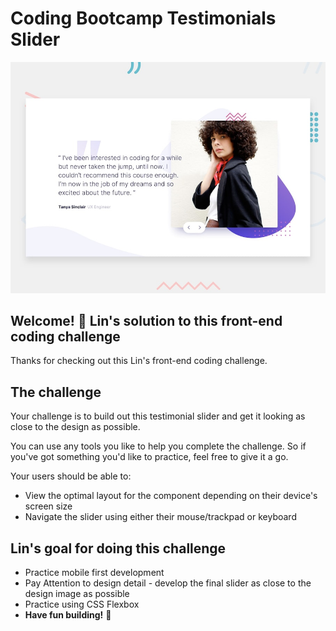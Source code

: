 # Coding Bootcamp Testimonials Slider

![Design preview for the Coding Bootcamp Testimonials Slider coding challenge](./design/desktop-preview.jpg)

## Welcome! 👋 Lin's solution to this front-end coding challenge 

Thanks for checking out this Lin's front-end coding challenge.

## The challenge

Your challenge is to build out this testimonial slider and get it looking as close to the design as possible.

You can use any tools you like to help you complete the challenge. So if you've got something you'd like to practice, feel free to give it a go.

Your users should be able to: 

- View the optimal layout for the component depending on their device's screen size
- Navigate the slider using either their mouse/trackpad or keyboard

## Lin's goal for doing this challenge

- Practice mobile first development
- Pay Attention to design detail - develop the final slider as close to the design image as possible
- Practice using CSS Flexbox
- **Have fun building!** 🚀
